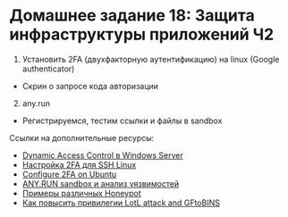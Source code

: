 # Домашнее задание 18: Защита инфраструктуры приложений Ч2  
1) Установить 2FA (двухфакторную аутентификацию) на linux (Google authenticator)  
- Скрин о запросе кода авторизации  
2) any.run  
- Регистрируемся, тестим ссылки и файлы в sandbox  

Ссылки на дополнительные ресурсы:  
- [Dynamic Access Control в Windows Server](https://winitpro.ru/index.php/2013/01/24/dynamic-access-control-v-windows-server-2012/)  
- [Настройка 2FA для SSH Linux](https://dzen.ru/a/Yo052tNMkSmr3U9o)  
- [Configure 2FA on Ubuntu](https://www.linuxbabe.com/ubuntu/two-factor-authentication-ssh-key-ubuntu)   
- [ANY.RUN sandbox и анализ уязвимостей](https://any.run/)  
- [Примеры различных Honeypot](https://habr.com/ru/companies/bastion/articles/731172/)  
- [Как повысить привилегии LotL attack and GFtoBINS](https://habr.com/ru/companies/oleg-bunin/articles/799773/)  

